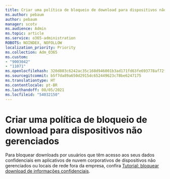 ```yaml
---
title: Criar uma política de bloqueio de download para dispositivos não gerenciados
ms.author: pebaum
author: pebaum
manager: scotv
ms.audience: Admin
ms.topic: article
ms.service: o365-administration
ROBOTS: NOINDEX, NOFOLLOW
localization_priority: Priority
ms.collection: Adm_O365
ms.custom:
- "9003042"
- "11071"
ms.openlocfilehash: 320d803c6242ac35c168d946001b3ad171fd63fe693778af72fb50fe305dc572
ms.sourcegitcommit: b5f7da89a650d2915dc652449623c78be6247175
ms.translationtype: HT
ms.contentlocale: pt-BR
ms.lasthandoff: 08/05/2021
ms.locfileid: "54032150"
---
```

# <a name="create-a-block-download-policy-for-unmanaged-devices"></a>Criar uma política de bloqueio de download para dispositivos não gerenciados

Para bloquear downloads por usuários que têm acesso aos seus dados confidenciais em aplicativos de nuvem corporativos de dispositivos não gerenciados ou locais de rede fora da empresa, confira [Tutorial: bloquear download de informações confidenciais](https://docs.microsoft.com/cloud-app-security/use-case-proxy-block-session-aad).



